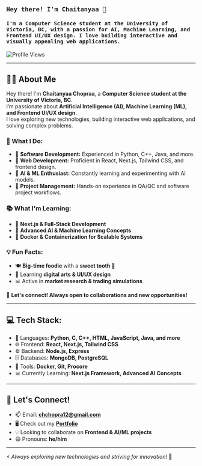 <h3><samp><b> Hey there! I'm Chaitanyaa 👋</b></samp></h3>

<h4><samp> I'm a Computer Science student at the University of Victoria, BC, with a passion for AI, Machine Learning, and Frontend UI/UX design. I love building interactive and visually appealing web applications.</samp></h4>

<p align="left"> <img src="https://komarev.com/ghpvc/?username=Chaiitanyaa&color=blue" alt="Profile Views" /> </p>

<!-- <img align="right" src="https://media.giphy.com/media/QNFhOolVeCzPQ2Mx85/giphy.gif" width="300px"/> -->

---

## 👨‍💻 About Me

Hey there! I'm **Chaitanyaa Chopraa**, a **Computer Science student at the University of Victoria, BC**.  
I’m passionate about **Artificial Intelligence (AI), Machine Learning (ML), and Frontend UI/UX design**.  
I love exploring new technologies, building interactive web applications, and solving complex problems.  

### 🚀 What I Do:
- 🔹 **Software Development:** Experienced in Python, C++, Java, and more.  
- 🔹 **Web Development:** Proficient in React, Next.js, Tailwind CSS, and frontend design.  
- 🔹 **AI & ML Enthusiast:** Constantly learning and experimenting with AI models.  
- 🔹 **Project Management:** Hands-on experience in QA/QC and software project workflows.  

### 📚 What I'm Learning:
- 🌱 **Next.js & Full-Stack Development**  
- 🤖 **Advanced AI & Machine Learning Concepts**  
- 🐳 **Docker & Containerization for Scalable Systems**  

### 💡 Fun Facts:
- 🍽️ **Big-time foodie** with a **sweet tooth** 🍰  
- 🎨 Learning **digital arts & UI/UX design**  
- 📊 Active in **market research & trading simulations**  

📩 **Let's connect! Always open to collaborations and new opportunities!**  

---

## 💻 Tech Stack:
- 🚀 Languages: **Python, C, C++, HTML, JavaScript, Java, and more**
- 🌐 Frontend: **React, Next.js, Tailwind CSS**
- ⚙️ Backend: **Node.js, Express**
- 🗄️ Databases: **MongoDB, PostgreSQL**
- 🐳 Tools: **Docker, Git, Procore**
- 📊 Currently Learning: **Next.js Framework, Advanced AI Concepts**

---

## 🌟 Let's Connect!
- 📫 Email: **chchopra12@gmail.com**
- 🖥️ Check out my **[Portfolio](https://chaiitanyaa.com/)**
- 💡 Looking to collaborate on **Frontend & AI/ML projects**
- 😄 Pronouns: **he/him**

---

⚡ *Always exploring new technologies and striving for innovation!* 🚀
